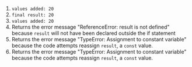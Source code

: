 1. `values added: 20`
2. `final result: 20`
3. `values added: 20`
4. Returns the error message "ReferenceError: result is not defined" because `result` will not have been declared outside the if statement
5. Returns the error message "TypeError: Assignment to constant variable" because the code attempts reassign `result`, a `const` value.
6. Returns the error message "TypeError: Assignment to constant variable" because the code attempts reassign `result`, a `const` value.
